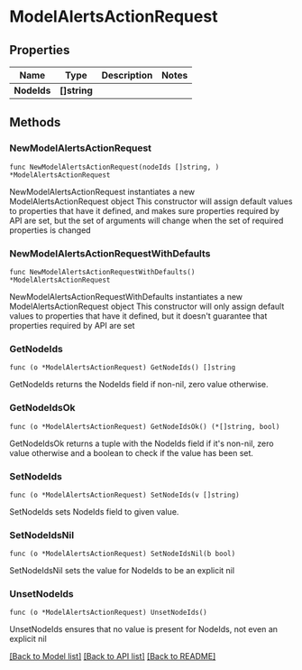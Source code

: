 # ModelAlertsActionRequest

## Properties

Name | Type | Description | Notes
------------ | ------------- | ------------- | -------------
**NodeIds** | **[]string** |  | 

## Methods

### NewModelAlertsActionRequest

`func NewModelAlertsActionRequest(nodeIds []string, ) *ModelAlertsActionRequest`

NewModelAlertsActionRequest instantiates a new ModelAlertsActionRequest object
This constructor will assign default values to properties that have it defined,
and makes sure properties required by API are set, but the set of arguments
will change when the set of required properties is changed

### NewModelAlertsActionRequestWithDefaults

`func NewModelAlertsActionRequestWithDefaults() *ModelAlertsActionRequest`

NewModelAlertsActionRequestWithDefaults instantiates a new ModelAlertsActionRequest object
This constructor will only assign default values to properties that have it defined,
but it doesn't guarantee that properties required by API are set

### GetNodeIds

`func (o *ModelAlertsActionRequest) GetNodeIds() []string`

GetNodeIds returns the NodeIds field if non-nil, zero value otherwise.

### GetNodeIdsOk

`func (o *ModelAlertsActionRequest) GetNodeIdsOk() (*[]string, bool)`

GetNodeIdsOk returns a tuple with the NodeIds field if it's non-nil, zero value otherwise
and a boolean to check if the value has been set.

### SetNodeIds

`func (o *ModelAlertsActionRequest) SetNodeIds(v []string)`

SetNodeIds sets NodeIds field to given value.


### SetNodeIdsNil

`func (o *ModelAlertsActionRequest) SetNodeIdsNil(b bool)`

 SetNodeIdsNil sets the value for NodeIds to be an explicit nil

### UnsetNodeIds
`func (o *ModelAlertsActionRequest) UnsetNodeIds()`

UnsetNodeIds ensures that no value is present for NodeIds, not even an explicit nil

[[Back to Model list]](../README.md#documentation-for-models) [[Back to API list]](../README.md#documentation-for-api-endpoints) [[Back to README]](../README.md)


